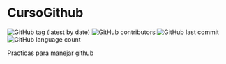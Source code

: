 # CursoGithub 
![GitHub tag (latest by date)](https://img.shields.io/github/v/tag/jromerf/CursoGithub)
![GitHub contributors](https://img.shields.io/github/contributors/jromerf/CursoGithub)
![GitHub last commit](https://img.shields.io/github/last-commit/jromerf/CursoGithub)
![GitHub language count](https://img.shields.io/github/languages/count/jromerf/CursoGithub)


Practicas para manejar github
